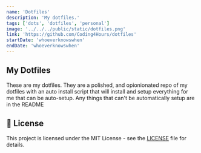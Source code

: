 ```yaml
---
name: 'Dotfiles'
description: 'My dotfiles.'
tags: ['dots', 'dotfiles', 'personal']
image: '../../../public/static/dotfiles.png'
link: 'https://github.com/Coding4Hours/dotfiles'
startDate: 'whoeverknowswhen'
endDate: 'whoeverknowswhen'
---
```

## My Dotfiles

These are my dotfiles. They are a polished, and opionionated repo of my dotfiles with an auto install script that will install and setup everything for me that can be auto-setup. 
Any things that can't be automatically setup are in the README

## 📄 License

This project is licensed under the MIT License - see the [LICENSE](https://github.com/Coding4Hours/dotfiles/blob/main/LICENSE) file for details.
